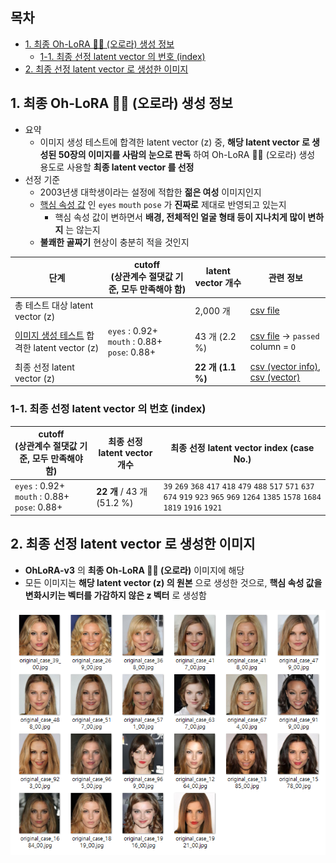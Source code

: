 ## 목차

* [1. 최종 Oh-LoRA 👱‍♀️ (오로라) 생성 정보](#1-최종-oh-lora--오로라-생성-정보)
  * [1-1. 최종 선정 latent vector 의 번호 (index)](#1-1-최종-선정-latent-vector-의-번호-index)
* [2. 최종 선정 latent vector 로 생성한 이미지](#2-최종-선정-latent-vector-로-생성한-이미지)

## 1. 최종 Oh-LoRA 👱‍♀️ (오로라) 생성 정보

* 요약
  * 이미지 생성 테스트에 합격한 latent vector (z) 중, **해당 latent vector 로 생성된 50장의 이미지를 사람의 눈으로 판독** 하여 Oh-LoRA 👱‍♀️ (오로라) 생성 용도로 사용할 **최종 latent vector 를 선정**
* 선정 기준 
  * 2003년생 대학생이라는 설정에 적합한 **젊은 여성** 이미지인지
  * [핵심 속성 값](../../../2025_04_08_OhLoRA/stylegan_and_segmentation/README.md#2-핵심-속성-값) 인 ```eyes``` ```mouth``` ```pose``` 가 **진짜로** 제대로 반영되고 있는지
    * 핵심 속성 값이 변하면서 **배경, 전체적인 얼굴 형태 등이 지나치게 많이 변하지** 는 않는지 
  * **불쾌한 골짜기** 현상이 충분히 적을 것인지

| 단계                                                             | cutoff<br>(상관계수 절댓값 기준, 모두 만족해야 함)                             | latent vector 개수 | 관련 정보                                                                                                                      |
|----------------------------------------------------------------|----------------------------------------------------------------|------------------|----------------------------------------------------------------------------------------------------------------------------|
| 총 테스트 대상 latent vector (z)                                     |                                                                | 2,000 개          | [csv file](image_generation_report/test_result_mapping_split1_160K%20(final,%20mixed).csv)                                 |
| [이미지 생성 테스트](image_generation_report.md) 합격한 latent vector (z) | ```eyes``` : 0.92+<br>```mouth``` : 0.88+<br>```pose```: 0.88+ | 43 개 (2.2 %)     | [csv file](image_generation_report/test_result_mapping_split1_160K%20(final,%20mixed).csv) → ```passed``` column = ```O``` |
| 최종 선정 latent vector (z)                                        |                                                                | **22 개 (1.1 %)** | [csv (vector info)](ohlora_mapping_split1_group_names%20(mixed).csv), [csv (vector)](ohlora_z_vectors%20(mixed).csv)       |

### 1-1. 최종 선정 latent vector 의 번호 (index)

| cutoff<br>(상관계수 절댓값 기준, 모두 만족해야 함)                             | 최종 선정 latent vector 개수      | 최종 선정 latent vector index (case No.)                                                                                                                                                                                              |
|----------------------------------------------------------------|-----------------------------|-----------------------------------------------------------------------------------------------------------------------------------------------------------------------------------------------------------------------------------|
| ```eyes``` : 0.92+<br>```mouth``` : 0.88+<br>```pose```: 0.88+ | **22 개** / 43 개<br>(51.2 %) | ```39``` ```269``` ```368``` ```417``` ```418``` ```479``` ```488``` ```517``` ```571``` ```637``` ```674``` ```919``` ```923``` ```965``` ```969``` ```1264``` ```1385``` ```1578``` ```1684``` ```1819``` ```1916``` ```1921``` |

## 2. 최종 선정 latent vector 로 생성한 이미지

* **OhLoRA-v3** 의 **최종 Oh-LoRA 👱‍♀️ (오로라)** 이미지에 해당
* 모든 이미지는 **해당 latent vector (z) 의 원본** 으로 생성한 것으로, **핵심 속성 값을 변화시키는 벡터를 가감하지 않은 z 벡터** 로 생성함

![image](../../../images/250607_16.PNG)
